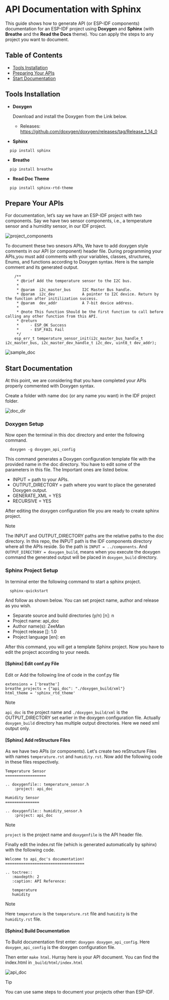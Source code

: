 # API Documentation with Sphinx 
This guide shows how to generate API (or ESP-IDF components) documentation for an ESP-IDF project using **Doxygen** and **Sphinx** (with **Breathe** and the **Read the Docs** theme). You can apply the steps to any project you want to document. 

## Table of Contents
- [Tools Installation](#tools-installation)
- [Preparing Your APIs](#prepare-your-apis)
- [Start Documentation](#start-documentation)

## Tools Installation

- **Doxygen**
  
    Download and install the Doxygen from the Link below. 
  - Releases: <https://github.com/doxygen/doxygen/releases/tag/Release_1_14_0>
  

- **Sphinx**
```
  pip install sphinx
```
- **Breathe**
```
  pip install breathe
```
- **Read Doc Theme**
```
  pip install sphinx-rtd-theme
```

## Prepare Your APIs
For documentation, let’s say we have an ESP-IDF project with two components. Say we have two sensor components, i.e., a temperature sensor and a humidity sensor, in our IDF project.

![project_components](img/project_components.png)

To document these two snesors APIs, We have to add doxygen style comments in our API (or component) header file. During programming your APIs,you must add comments with your variables, classes, structures, Enums, and functions according to Doxygen syntax. Here is the sample comment and its generated output.
```
    /**
     * @brief Add the temperature sensor to the I2C bus.
     *
     * @param  i2c_master_bus     I2C Master Bus handle.
     * @param  i2c_dev            A pointer to I2C device. Return by the function after initilization success.
     * @param  dev_addr           A 7-bit device address.
     *
     * @note This function Should be the first function to call before calling any other function from this API.
     * @return
     *     - ESP_OK Success
     *     - ESP_FAIL Fail
     */
    esp_err_t temperature_sensor_init(i2c_master_bus_handle_t i2c_master_bus, i2c_master_dev_handle_t i2c_dev, uint8_t dev_addr);
```
![sample_doc](img/sample_doc.png)

 
## Start Documentation
At this point, we are considering that you have completed your APIs properly commented with Doxygen syntax.

Create a folder with name doc (or any name you want) in the IDF project folder.

![doc_dir](img/doc_dir.png)

### Doxygen Setup

Now open the terminal in this doc directory and enter the following command.
```
  doxygen -g doxygen_api_config
```
This command generates a Doxygen configuration template file with the provided name in the doc directory. You have to edit some of the parameters in this file. The Important ones are listed below. 

- INPUT = path to your APIs.
- OUTPUT_DIRECTORY = path where you want to place the generated Doxygen output.
- GENERATE_XML = YES
- RECURSIVE = YES

After editing the doxygen configuration file you are ready to create sphinx project. 
 
> [!NOTE]
> The INPUT and OUTPUT_DIRECTORY paths are the relative paths to the doc directory. In this repo, the INPUT path is the IDF components directory where all the APIs reside. So the path is `INPUT = ../components`. And `OUTPUT_DIRECTORY = doxygen_build`, means when you execute the doxygen command the generated output will be placed in `doxygen_build` directory.


### Sphinx Project Setup
In terminal enter the following command to start a sphinx project.
```
  sphinx-quickstart
```
And follow as shown below. You can set project name, author and release as you wish.

- Separate source and build directories (y/n) [n]: n
- Project name: api_doc
- Author name(s): ZeeMan
- Project release []: 1.0
- Project language [en]: en

After this command, you will get a template Sphinx project. Now you have to edit the project according to your needs. 

#### [Sphinx] Edit conf.py File

Edit or Add the following line of code in the conf.py file
```
extensions = ['breathe']
breathe_projects = {"api_doc": "./doxygen_build/xml"}
html_theme = 'sphinx_rtd_theme'
```
> [!NOTE]
> `api_doc` is the project name and `./doxygen_build/xml` is the OUTPUT_DIRECTORY set earlier in the doxygen configuration file. Actually `doxygen_build` directory has multiple output directories. Here we need xml output only.

#### [Sphinx] Add reStructure Files
As we have two APIs (or components). Let's create two reStructure Files with names `temperature.rst` and `humidity.rst`. Now add the following code in these files respectively. 

```
Temperature Sensor
==================

.. doxygenfile:: temperature_sensor.h
	:project: api_doc
```
```
Humidity Sensor
===============

.. doxygenfile:: humidity_sensor.h
	:project: api_doc

```

> [!NOTE]
> `project` is the project name and `doxygenfile` is the API header file.

Finally edit the index.rst file (which is generated automatically by sphinx) with the following code.
```
Welcome to api_doc's documentation!
===================================

.. toctree::
   :maxdepth: 2
   :caption: API Reference:

   temperature
   humidity

```
> [!NOTE]
> Here `temperature` is the `temperature.rst` file and `humidity` is the `humidity.rst` file.

#### [Sphinx] Build Documentation
To Build documentation first enter: `doxygen doxygen_api_config`. Here `doxygen_api_config` is the doxygen configuration file. 

Then enter `make html`. Hurray here is your API document. You can find the index.html in `_build/html/index.html`

![api_doc](img/api_doc.png)


> [!TIP]
> You can use same steps to document your projects other than ESP-IDF. 




